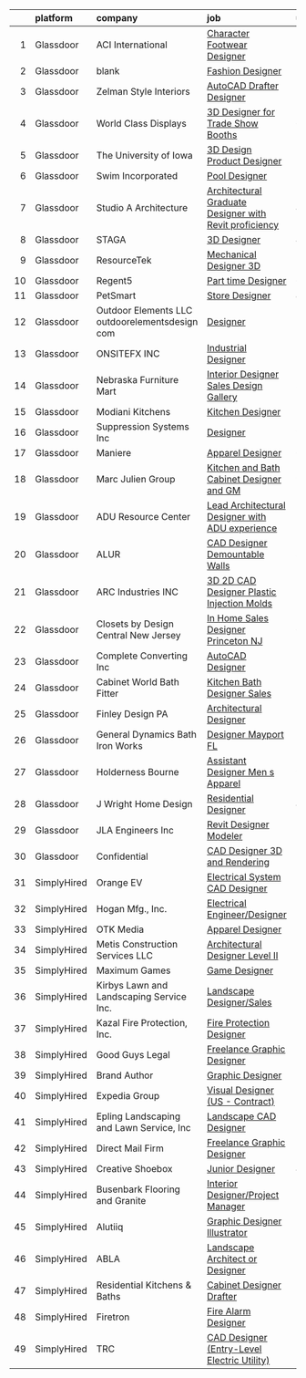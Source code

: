

|    | platform    | company                                         | job                                                                                                                                                                                                                                                                                                                                                                                                                                                                                                                                                                                                                                                                                                                                                                                                                                                                                                                                                                                                                                                                                                                                                                                                                                                                                                                                                                                                                           | update_time   | location            |
|---:|:------------|:------------------------------------------------|:------------------------------------------------------------------------------------------------------------------------------------------------------------------------------------------------------------------------------------------------------------------------------------------------------------------------------------------------------------------------------------------------------------------------------------------------------------------------------------------------------------------------------------------------------------------------------------------------------------------------------------------------------------------------------------------------------------------------------------------------------------------------------------------------------------------------------------------------------------------------------------------------------------------------------------------------------------------------------------------------------------------------------------------------------------------------------------------------------------------------------------------------------------------------------------------------------------------------------------------------------------------------------------------------------------------------------------------------------------------------------------------------------------------------------|:--------------|:--------------------|
|  1 | Glassdoor   | ACI International                               | [Character Footwear Designer](https://www.glassdoor.com/partner/jobListing.htm?pos=127&ao=1110586&s=58&guid=00000182583e4519bd220fcc28e08958&src=GD_JOB_AD&t=SR&vt=w&ea=1&cs=1_75c41ca6&cb=1659337852633&jobListingId=1008020711180&cpc=3AA3C13EDDBAE8D2&jrtk=3-0-1g9c3sh9ukf0o801-1g9c3shabjfmt800-9ca67d59a480c71f--6NYlbfkN0D4nuovUOU2dPryPr7-xanE7ZFWASvaSyNm3BqXIbrO0m-hQ1hxIqmwoTNy7yy4SWxu6W_6kZf1hNDaR8myyeIXGwmSWBpCfwslxT4v49ACyPr87cLkNCHoAm0rrrwHf8o7DUIv8jco1N6RWaXDA7aLEIw-B08LtYXrUmiiji4VzcjGaHQDVQUKKDjYzeCpF3vbkBWd4V-AZS8WEs4vEmPez1bianoXPyFZvR7sOVCCyATj-n6xOz9iReEAKQELq6Hv1jr2KwJ1wL-YmkTatRZ5eBuY22g--QEQj6dthKufJyUvIWE0Fr0-FYQdpuVGdP5RL7874wfbUzziNDMWbw2h4YK44YvmP5sXKQadL9Ne4obgcwPQAmdjRrb9PnNKfgjUhwbwmGq4fTMYUFb_dDxLr1iLTt5h4eC1HDUz6-f8QkAhBBhdaMGim5g4WAZNouXNrlyoBrYQHA7K5cWHt2LYuoeHCH59JSlA35d2_ECIHjN0CLsEUtccwPAlg0Ae-f8TyCEoyn9nGA%3D%3D)                                                                                                                                                                                                                                                                                                                                                                                                                                                                                                                                            | 10d           | Los Angeles, CA     |
|  2 | Glassdoor   | blank                                           | [Fashion Designer](https://www.glassdoor.com/partner/jobListing.htm?pos=118&ao=1110586&s=58&guid=00000182583e4519bd220fcc28e08958&src=GD_JOB_AD&t=SR&vt=w&ea=1&cs=1_9c982e5c&cb=1659337852631&jobListingId=1008018387510&cpc=23D1D7905F5E0EF7&jrtk=3-0-1g9c3sh9ukf0o801-1g9c3shabjfmt800-d6879bcd927e7aa4--6NYlbfkN0ATuzukLZvOA7Cxi5gGVTPK8s05ijijAIGQnHXs5Od0X0goQyMYXdNJlvIuy6UabkN2cXx-3_tFrGr7dmY-PGjychKBJ5jUGEOjvGHsyiU1EQJXFAR7fXmB9Wi9mFgZ1qOUrY7Xc0z_CARfflWpWnU0jJ9hIC0MmngLl5-Ufn5jOS9txK4sWsjIK9fYD92HuulsYuhMOR53m1bqoG5vatlx2b-lo6vi1zV-ttAdW259quQn-b4LSa25Ou8Ex94G-35uMTZXsAB_AgmM9jFyoSnjp5DyMg9mRnZRLxL1-A_yrd1B2MqkAL-klojUQ3sN10I1ZCYKtrAv6Iu-KRuIAXe7vGsxpVgm_CpZ8dCJ1TpQAZ8IKKNWvjdGo155ApS6uvdL_Hqd3WsHz313vumoUcgfxSYvcUxA11Z2FJm6kR6rgw__d-9L85dtXGE_ovGIjOmRQ-d4JhkzEembpeNSWnIpR9KPK11k4nwmfRrf-DhOcVarDeRe9Xz_9PFsh15bfKo%3D)                                                                                                                                                                                                                                                                                                                                                                                                                                                                                                                                                                     | 11d           | Freehold, NJ        |
|  3 | Glassdoor   | Zelman Style Interiors                          | [AutoCAD Drafter Designer](https://www.glassdoor.com/partner/jobListing.htm?pos=113&ao=1110586&s=58&guid=00000182583e4519bd220fcc28e08958&src=GD_JOB_AD&t=SR&vt=w&ea=1&cs=1_dcc6c72a&cb=1659337852629&jobListingId=1008014475307&cpc=9674D1345D6EFC01&jrtk=3-0-1g9c3sh9ukf0o801-1g9c3shabjfmt800-3fd5196e00651f6d--6NYlbfkN0CB1tmP7rfbaHtYFmPjg1Xv8BJr6DUbyz0HQmM4H563AlwRaaZ8jklwqnHGvrhiHN8wKb1anHQRmus-yG0nldGp5xBV1QuEg1tch_wvGGqXpM7o0blLuAhDHP7qCmEafrjWjpSB3C8cV9eydAYzFqDOpqvLUmXHJqtQre74ifzIzduPYtI-1poocVzlwZyhbSoglnIdL0O8p1j0856I-lv7Dc-ZHX7pG_pcxVkLh4XbjrLyX0NN-CfgK9KMurcFVyrxBJCRugKNCaLizpbTkbQCPrBifpeADAocW3NXkhd-eduzFxD2kR-S7id12p-VIdmQwfn40zo2zYAuS1Sc60hYOXH_OFuajYQe9MAEG0pXENZXr764PwWCG6RvZO3axIKeIiY9mPhT5ZT1IBAL6hdx0B-_4frzTOpqCrX06l3HPkcVuKhln_TYiBzsTMM6foOl66haw1JIv_dKBwGf01lWD1FCYzs6wAnd3H843oXUa_juA-eWep3im5s3epMBEkU%3D)                                                                                                                                                                                                                                                                                                                                                                                                                                                                                                                                                             | 12d           | Boca Raton, FL      |
|  4 | Glassdoor   | World Class Displays                            | [3D Designer for Trade Show Booths](https://www.glassdoor.com/partner/jobListing.htm?pos=101&ao=1110586&s=58&guid=00000182583e4519bd220fcc28e08958&src=GD_JOB_AD&t=SR&vt=w&ea=1&cs=1_b0205d00&cb=1659337852626&jobListingId=1008028210499&cpc=E17815FF84EEBC62&jrtk=3-0-1g9c3sh9ukf0o801-1g9c3shabjfmt800-fc882e9d2d9bccc1--6NYlbfkN0BdDHiSlq2TKVYTvK036ioTcRDjelCKzvFOpLFiF--0iUzYErW7nnYgLLesAV0uoEkeLSbNVQJCcfMFvfN2D6LWG2lm7i-w9sfq7kw8GdSsS620gT85Ilgabx_FftZejrOytSaa6ZiO_xjc2-kbReEo8zQE5CqO8Xp7vAoRT2NDEsapjK4t5q_HvxXDJsDPqma2dWzH7YITxTDX2nijfG8MPPVl_EBsOuRMHGZT2q8cMGw-w9K2nr4Fmtjdn-tLeHTWo0lUcLZCytvY4aiFDGiJ1evTeTLmFeZGDnuU9y3z3f8p-BcpSx0CC6FSEjJgFyA_0YvP_v0rCFAHgBNlxpV28fR0lW8wm7Qbf04ZLvL5HbLPOVhnx_Wq9wdGCxJpWl7oY9X1Rahepo6pZTzY1RFGYqcQho20kishCl0UxEKDGLrSRIPQkl98IHGzOrvvlwjKM3tbOFm_nmDgZdiouweub4ETEkmN9OxMQ4LSzHF6onRk56O9tNbgSTQIZwV7FUofXDXFA4QdrOFcQsaikQIg)                                                                                                                                                                                                                                                                                                                                                                                                                                                                                                                                  | 6d            | Cedar Rapids, IA    |
|  5 | Glassdoor   | The University of Iowa                          | [3D Design Product Designer](https://www.glassdoor.com/partner/jobListing.htm?pos=121&ao=1110586&s=58&guid=00000182583e4519bd220fcc28e08958&src=GD_JOB_AD&t=SR&vt=w&cs=1_d1413931&cb=1659337852631&jobListingId=1008030830308&cpc=0EE938385DA0F52C&jrtk=3-0-1g9c3sh9ukf0o801-1g9c3shabjfmt800-bcf2e04cada37ed7--6NYlbfkN0AU4L2t2n7L_apL9fjppjyfTl1g3nNPD1E5ejcGueAsy10SGvN9yME5PF02Tf-GM12PMLjoNi7hmaNSTp5_Fh5I8AeVJqJrBJmMbg8SZVJm2Liqk8ldwmo_58WfYEDWl4NpIfJ9suP1kvVPTVLCeL72uxInvbnmKuHk4-qoC9uYXl091InPB8Ypl51OJO3GWOzRG8wcDRWU_XaL6paykhlo9fa7vZhUzj8ub8KpPlxyd9_BCJASXPAiI2hqqYSI1y4kJyDhnbVODtHRNZikUzCioDQP667AjumUkq3d2ODXGyp_M-_udZH8aFz4_5niXDALrA23efzBm70cEba0HgvXzLkljg8EVC4_wl1Rda54RnZl5Wqd-1p8N1jLbWtQvRIbBMML0fP-ppGi5o0clPu_pnH2B99jeVAFPwmQEGgaJXMPSRlB4SgIAP7nwidsGxFrxFVX-En08aSrzURJjI47UNWZ9M6ZPS6DAB9azBOXbmKbLfYjn0Slstx43neX6GvHVWtHYcD3Bw%3D%3D)                                                                                                                                                                                                                                                                                                                                                                                                                                                                                                                                                  | 5d            | Iowa City, IA       |
|  6 | Glassdoor   | Swim Incorporated                               | [Pool Designer](https://www.glassdoor.com/partner/jobListing.htm?pos=111&ao=1110586&s=58&guid=00000182583e4519bd220fcc28e08958&src=GD_JOB_AD&t=SR&vt=w&ea=1&cs=1_3653ed3d&cb=1659337852628&jobListingId=1008025165241&cpc=060B1E1E70EA5E57&jrtk=3-0-1g9c3sh9ukf0o801-1g9c3shabjfmt800-f42ffe33b985c34e--6NYlbfkN0BdDHiSlq2TKVYTvK036ioTcRDjelCKzvFOpLFiF--0iUzYErW7nnYgTL1N8CTx76C2UIfENZyXWwde40Bkted1E-AbHX5yy9Tico9ZXK710CX9dmGiuU69ogXgqsnjQ04Dtm8g6mK7kV0OJw8e5cqHyCcIdcCtJ3IjLTqb-5coimUyhQf99-3TA9EpS3UbkP2M3947w_CkfHsTSFYM0wbclTJXCvCEM3sMVIefyXOPJilza0aY6h4Vx1dbfAcnQHglSxxJtGWrTmObZTuYXdDx3id-GcrDn_Ll7AC-wAk5DkdOy8g5m8QHYibGNd2IlLbXXFxZOLRRdaGXXoX5ZCleB49W_P0yTXBLLqNvVt-8CxCksoVIcRSpt05JBXvR0MZo16mq73rbqdUvHdR_N67VMG6-fTyvL1J9SB-6Ws3n2QFUg5yBXVy8Q41QOsz3E6ur7Gaz-G71L4yPImR2bJ4S7-wMvhCsDep-lrYx3z-PfbI-n--jADDH2ZlpZdhP7CM%3D)                                                                                                                                                                                                                                                                                                                                                                                                                                                                                                                                                                        | 7d            | Raleigh, NC         |
|  7 | Glassdoor   | Studio A Architecture                           | [Architectural Graduate  Designer with Revit proficiency](https://www.glassdoor.com/partner/jobListing.htm?pos=107&ao=1110586&s=58&guid=00000182583e4519bd220fcc28e08958&src=GD_JOB_AD&t=SR&vt=w&ea=1&cs=1_19cc7cd5&cb=1659337852627&jobListingId=1008033362794&cpc=09378D6C9F3FC603&jrtk=3-0-1g9c3sh9ukf0o801-1g9c3shabjfmt800-22eb6a775ca86a43--6NYlbfkN0CzcDFs8cjNZITHzPaspPYUdxCTppyanGLeq-qEeiOFHyq_4nHmCFgt9PpvEfn1WMnSiyhiByBkFGPDQNgoZdxoiv7PlDd8bWHa7-8_twJJlYSWzYEaYAIJwIP8erDiIfmquW_i_GWpB934z-EBjHg9sogr90PgYhUzR0aCPJLDBYMCCu-SzjrKpXxx1Ofa2Al83H6BGpPoyZUzKuATeWwKu1urJSsZt_kKA6_ACxr23pqggw2QfKLIq27PlQTPac0vLuImpTGTt3-eZhExpqdOulYZeS_rRAHf8I1_eNR7-MsNp79HkZ30-EoSiag3swfT9pnSDB94TesO6d4iL31VhpG1VUSObUIDyoChNRQKKi69MEkinsDbDAwF1kWtcKiMjh6PMTWld4nJNNrE_VVDBDRa4iF5yd-gm8Tp5b3Y4yHzAiY-gPqjY746cZ_1jJy8MgrPTR9bxWhxSaYAYX0aTwNapkxEQ1Hu7TThnOy1OzsbikIRTBfZUsyok71EKcSSnYCsApK3rw%3D%3D)                                                                                                                                                                                                                                                                                                                                                                                                                                                                                                                | 4d            | Louisville, KY      |
|  8 | Glassdoor   | STAGA                                           | [3D Designer](https://www.glassdoor.com/partner/jobListing.htm?pos=128&ao=1110586&s=58&guid=00000182583e4519bd220fcc28e08958&src=GD_JOB_AD&t=SR&vt=w&ea=1&cs=1_b73e2d82&cb=1659337852633&jobListingId=1008033591508&cpc=67D5E609A3B8C355&jrtk=3-0-1g9c3sh9ukf0o801-1g9c3shabjfmt800-1b634bbe93ab402f--6NYlbfkN0CnvnrZV6i1JGX1yqycrBVKxG_QbmFGo1hJvaAPDrdCVUf_MFWax3wvvMUHmBsWqhs0D9hDbRplnZRAUxTOmNybI-3VVcwxsV6u_7dYp4IDQmC55h1ZABT4q0x8EA7aHDqPQwXeko3zQCvYkQjEoGhBWOJb2VkjDFDYdOft0FaY_kQCskUHzZoCfZglnt_Lmf6iZ-cn05yG4oTQVBoNI5eSn7bYBA01sv_PbMHmKCe8bVEq6npmz4xB07XlcouLbILb7-6YDogmHz6tE2qzvIzrlorhUMBaVAeRa6T4PZVrg2DRDDfU_5ZMzlUisoCwxtrwifzkIcxPDn_eoVQ7BoX6uySsaQCpppWcWysjoPE3H3qgXSCoD2yf0bXbryVlcOkFUh1sKzseJw2bO3_JmLOJU9HSmmPvIX9L30UK2jn0fpWjbcqM_S4I6VkU_msCa4i3cZQm_uxg8pV9upJiFiuOq6_FP3UIXOJ2wMKGurJjuZ10Fu-na49igOy6WFg78KbshxBGwRcBVw%3D%3D)                                                                                                                                                                                                                                                                                                                                                                                                                                                                                                                                                            | 4d            | Chino, CA           |
|  9 | Glassdoor   | ResourceTek                                     | [Mechanical Designer   3D](https://www.glassdoor.com/partner/jobListing.htm?pos=123&ao=1110586&s=58&guid=00000182583e4519bd220fcc28e08958&src=GD_JOB_AD&t=SR&vt=w&ea=1&cs=1_bc3e151b&cb=1659337852632&jobListingId=1008011933106&cpc=E9BC9687A0F03B80&jrtk=3-0-1g9c3sh9ukf0o801-1g9c3shabjfmt800-dee37bfadc029cd7--6NYlbfkN0DAUWiHVvTL3qSwCPlAGxP_Kyyv6-P4DkM9fZj4wgGgrfYHW_oRckNsoyvUy_uCFBTLFkVGX8LEHoZ7dMaauO16Y_mEOjDbUFE3K7hIYEN4-XfmfKlfHIyTc4ukjh7yfcZpD0KodU_e5F6GOJwyWDjAfSDvATgYe685jzicvEsMda5-zMzBxCIjx4nryu1jzZyXoJpgRmjsy1ogWkpWeM69QUNuucUOJdZ-P3_XrKki4Vr_uMiqBkAJzZBc89SHwNxZEyCW-sK8ZnNR_Y3jaeF6_WPra8PuKy0sUwdD2RIXQC57J6q7NQWYEjzrgHza5vFwseoS0JKOKuZWSnZm4rZi2cjISEMJSy6ncGk1nuVOzgS1BoODmMV3u8FLdhRUicvqYXsg2vTY8I0Awt7z55dTXI6d9FiyZtxyMfo898Ct0lTSMOQiEAWqPFKp7UsYw6p48dPhrd64D_sJxWLXszyYdG6x6aeTurX7pbdHomUtcrBskJMvkBIfHUPFXsA8GQ3-0lNUKMyLyg%3D%3D)                                                                                                                                                                                                                                                                                                                                                                                                                                                                                                                                               | 13d           | La Vergne, TN       |
| 10 | Glassdoor   | Regent5                                         | [Part time Designer](https://www.glassdoor.com/partner/jobListing.htm?pos=120&ao=1110586&s=58&guid=00000182583e4519bd220fcc28e08958&src=GD_JOB_AD&t=SR&vt=w&ea=1&cs=1_39df622e&cb=1659337852632&jobListingId=1008029450641&cpc=52E15D22C6AFD845&jrtk=3-0-1g9c3sh9ukf0o801-1g9c3shabjfmt800-d891b5a4a74a6fd3--6NYlbfkN0DeXU0vMxLyKhfauY-dgUBa_3v1DHLtGGo4EP_Dl8CiY3vcLdlFpMXdar8jevRY5yNX9fyQoyN1yuvV-QpYkQlldhrSXdTCTyEGJPSfX_w41Jj8mWNXR7NQkfvu-P304pqCEYx24J7Ykp5GTlXfoRH7k0PvznPTf7dofdzBTJ4yvPxYXeTDtrN_cUI-kEEiXeQIHMzK73gpqYc5c0rpP-9GntwMT5qiZ5IwIbbkPPyfULgflS9RFI6-K94swam29DJ86Hx4H9TPy25cZbDSJ1G8JSq2Z908gJX-C6J1IhDK01HtSejq-nCsVh529QODZqihlJFCAqVX9OYG8RddQQ7vfERXwCMzRaYLttzYpEsBfZ2G4YvAbv8QvKMXBglF6d6Vg_6HixhGl84UnytFCwXWZ5QHw7SjTDTWv3aBV6C_2CJ6J2HU5j54Skew7nr8pjfAwSVr5ZhJ61vtFUW1v5FPYIVAc9axVlAP47I91NkMRLQVaeuGCJckGfGOjyaI5sQ%3D)                                                                                                                                                                                                                                                                                                                                                                                                                                                                                                                                                                   | 6d            | San Mateo, CA       |
| 11 | Glassdoor   | PetSmart                                        | [Store Designer](https://www.glassdoor.com/partner/jobListing.htm?pos=115&ao=1110586&s=58&guid=00000182583e4519bd220fcc28e08958&src=GD_JOB_AD&t=SR&vt=w&ea=1&cs=1_b2979a37&cb=1659337852630&jobListingId=1008033370254&cpc=087FCE1F8A501AB7&jrtk=3-0-1g9c3sh9ukf0o801-1g9c3shabjfmt800-4867f446a5f73577--6NYlbfkN0Aer79r-Ek1f2zFMe-TCt_AgfDGiNspZCebQwNT11SO3d6yOIEbemorUWEa-FQjNaH_AIWU8bCS2YD1QJ6jz3lXrM0SQVX_ilwgqwzV55mdSeJ_cmlh8Awp5kalB1ytbtp5nDjDzZu03kHvgItughzD4Z04INkBj3ymbX8u-KZx60ctLA0tlGtehSG9xEFQ3-BsePhqQfB5BbGNTDOHbJmb2Ig73mlW6j-iUDL2awwzT2usz5bGKQQyTzTDVXYR2L4w8OvFb_AIzpHI_yaAsSsZ8N_U9UUKnDubZSxmK-NggObslUY5KOQ8pzJH0jWu2xz3SG24DE6zPIQMn90z0LJbln9-O1cQjs5RLXowat8auBby5KJZ2sibiVYB_WVdfTTc20VuvWZ0QkjwW5bQk1zFrrCkteqpCdQ411tlJG0DJXRHFwvh0R_No5q2qCKAVesPAmoSn5QFuK0TG_QopR7nf4RFqBYBO7LpqkPFWbTIvVbCJPFFGcvj_67vrVUASrWdigBNmmFnzg%3D%3D)                                                                                                                                                                                                                                                                                                                                                                                                                                                                                                                                                         | 4d            | Phoenix, AZ         |
| 12 | Glassdoor   | Outdoor Elements LLC  outdoorelementsdesign com | [Designer](https://www.glassdoor.com/partner/jobListing.htm?pos=116&ao=1110586&s=58&guid=00000182583e4519bd220fcc28e08958&src=GD_JOB_AD&t=SR&vt=w&ea=1&cs=1_b2d5ab1f&cb=1659337852630&jobListingId=1008030671679&cpc=CE657CCF62A0031E&jrtk=3-0-1g9c3sh9ukf0o801-1g9c3shabjfmt800-eeeffc5a69c7897b--6NYlbfkN0CdcVd3SDA1nO7RkKTAACmPV4xEt72Vls8LI2dqcgyOeDFpnoJxHer950xhUZjFNowdFy8uO-rNn-QawbQYs555vLezyqYysb6ile3zWamQAcvaY66oZKzg71UVyMrZsOlaF7ts3sYC7y3Q1Qu_A41z23_YjljU7tRsuvbKzaemwI6xk7fUOQD4fMEUpjxR7jDCM3OOky4S1fhXRgXPwWvZj09IID1kHA9wLXYDrG9azn7v7b2ifynasOD3Dir4PwpuXtJ5aKkn8LcNvpEljSNPIvlxg1VpQOr1jn_Kt4RRvaWYvc8ODHg4zOVXwX13QXQ9wB9EkFB8FesOHD0nM-Y4MWVviMc-yWfZEghwJoaG5wmu58uegFVxWlLRXUyPmZtkq-cEtE2GA42-97eQVNCLewEhQ55-ZF3de8vYibMcHswUzgWsnINj6QskaCxhweN0tlxZWFxcWR4LS2C09F4UAdi7ltk9vnBONxZelRUuoQMIFADnEosnJesdcOya--aN84bKL5aM7w%3D%3D)                                                                                                                                                                                                                                                                                                                                                                                                                                                                                                                                                               | 5d            | Taylorsville, UT    |
| 13 | Glassdoor   | ONSITEFX INC                                    | [Industrial Designer](https://www.glassdoor.com/partner/jobListing.htm?pos=124&ao=1110586&s=58&guid=00000182583e4519bd220fcc28e08958&src=GD_JOB_AD&t=SR&vt=w&ea=1&cs=1_6188fb60&cb=1659337852632&jobListingId=1008020717435&cpc=33558FB01ACAFAE2&jrtk=3-0-1g9c3sh9ukf0o801-1g9c3shabjfmt800-ee102f79d5539148--6NYlbfkN0D788tVLZnHYB2JKTLmCXo4PydfvtZKcdbYx6lxKaz3Imdx95jlIVm0_Z9TSkGluLxKVFXhmpxBZz1EMXsA6PCVIZfCQZI_1ynw2rAehrQHIp-_Tgg03C8zcn_4Lr3yuXgLRPvOIkyIN66r_F0nrX8YtEfp5vqam_YHqZ0rtx27bkhCngVyEWDq5MSSKA_SpOHOi5msyA4at7WGuyoBprGkv3YgJYe5NYw4grnbHCGWB0wA9Vjtu6254srEUYqH36fShz763kwe6mfB4Qus2k_zmonnTgjCwgt6B4n_DmEsFUK_-qSzzSXtJXqMoqBxazO5b19S_rsTotXbiWUNZQ2sQLn1NCrBTT-HB13iobBQv8DiWdGh1tO9RRHzVcncjNjcaZLXw5uK0bA3d81Gxzok_joPeyQGMKMQXTASppvasU9mfuZ6XeRX259uEMpbv35bu8U444eQebgK-jr6AZLvx5g5TFejzaIjCvPprhNeBp-9Vz1i5WtNB_umHWC6SGY%3D)                                                                                                                                                                                                                                                                                                                                                                                                                                                                                                                                                                  | 10d           | Deer Park, NY       |
| 14 | Glassdoor   | Nebraska Furniture Mart                         | [Interior Designer Sales   Design Gallery](https://www.glassdoor.com/partner/jobListing.htm?pos=129&ao=1110586&s=58&guid=00000182583e4519bd220fcc28e08958&src=GD_JOB_AD&t=SR&vt=w&cs=1_f1478c3b&cb=1659337852633&jobListingId=1008035862308&cpc=FAD720BB8CCCB15B&jrtk=3-0-1g9c3sh9ukf0o801-1g9c3shabjfmt800-97ff61a4c6af7c16--6NYlbfkN0Bx2LbAMGaa1rfOK_nDgFH7iPSITMHVlgswTeCEeQLKjH2QUiIudV5QAl2ZnWRKwgHIRfR-d7V-uRNcan6YTG66LqyYEwT9KFpnuLSt4GKIgbr3nvndShKWEicr8zcWvmx1m2ZgbUKaVbJ1IfFmKNUIwoW3JRO2SlYAUBo8EypYT7jr8mxsxYB8-_9qKZRPEi1QO2h0MtHOiQ6yteDa7Z04uwPWkQZeUC9cFMp0e9UtQqNLfz60bJPjNgtDXOLW5GYCZt5uRGpnqjV2ne6VDsGpM6po03GwXSQdVjTE-d1XmB6x_lb6DmqDev6DrbANJK-NZ--oN8AMg7afMxoNIr_08jcFE-X7BQOqandftz0vlbUZBbPgyULrv7UWrcTywruQ7FMV9Qp1BNgpiH8d_8Av_pTH_OlQODcO9448UE8fnEbFZeiN3dixNv6EnEpQay-HvYlhBueF2UuobjHb0SRHWSCl0BKpXCXok_d951aJepGwrAkiN6Ka25lM97qTsMevrViDvwBxneZNTfNDSb8nm4_kw83a--WrbZ2b-Wl45OoipSvBhU9BaaWL7YidbfX92s9aqjLvdczRa1lbMXVUXi-R1arkYOd5pkNPJPSlvvkrMlX_1PtsVFtcP2jQwOidChdPapuL5VdkD1fLaD8_5uDaU8mvUpA%3D)                                                                                                                                                                                                                                                                                                                                                                                  | 3d            | The Colony, TX      |
| 15 | Glassdoor   | Modiani Kitchens                                | [Kitchen Designer](https://www.glassdoor.com/partner/jobListing.htm?pos=122&ao=1110586&s=58&guid=00000182583e4519bd220fcc28e08958&src=GD_JOB_AD&t=SR&vt=w&ea=1&cs=1_d5bc7afb&cb=1659337852632&jobListingId=1008014908521&cpc=F0D43F17ED76B3A9&jrtk=3-0-1g9c3sh9ukf0o801-1g9c3shabjfmt800-5af2fbb586c9c618--6NYlbfkN0A0jK6_b1ZQGaaYFytyHnxZ18D3zrhrxrvRXpp7Yqkbyww7z6vJpQeb6RUQpEa_iad94rgPogLK_RnvJ41uwvucfAgNcP_h8dBrJ9e0nRmfkC5htQI6mHKINW4ZBCZ3PQwbBW81FBkVpDQ0GUGlLHxJYSKge8uW15j7xvnDpHu7Tf-fWhEkvqF4ugf2GMFQs52XU3kj_NW30301Wcp2Gr9TKKa_0kv3QNYWwKIumcVZPc1iEN2N_o_iv2_BSWn4ymG71h730DBwuGz5SCt94oRBpOnsY1I0QmtaIphHHdabGTi368CbCu-sB7SWoHc2Jv6jhXlCb-kdOIVlOH9LqHmMgnfqKiWyzHmyPyydk6DSDM3o5xlrSGBJtSfbk0mTdLR-vBLJEfdNJOPBDXkwgBlrHvXElwtc-pDO6rR3XlWxwXKEN1cSChJuLT0XtNMZ3IMrraH9LXasskAS_iuKqBMxg4eCs0m8SkqxpLN6HhaRTp3cYeSRIejTb1OePRJbRYE%3D)                                                                                                                                                                                                                                                                                                                                                                                                                                                                                                                                                                     | 12d           | Englewood, NJ       |
| 16 | Glassdoor   | Suppression Systems  Inc                        | [Designer](https://www.glassdoor.com/partner/jobListing.htm?pos=119&ao=1110586&s=58&guid=00000182583e4519bd220fcc28e08958&src=GD_JOB_AD&t=SR&vt=w&ea=1&cs=1_d7c65ec1&cb=1659337852632&jobListingId=1008023251214&cpc=DB3A3A67F9161FF1&jrtk=3-0-1g9c3sh9ukf0o801-1g9c3shabjfmt800-d0ad6ba0cc52197e--6NYlbfkN0BqMcTGxSmy2DCibIornqcAeUmmnE1iO6zpiC814saN_3-EpAJwwzKbXxZjEuoX6K2IGSu5WPT7i1D_dOnpKIKDRTJwsnUmM6aCgqrpL_0pVe61N3yQHZF9jAyg0TRIa73-3JjoqQIckOVj4qGhD1neHsaPZ9O9uJbFtlDIyKNTnxrz6h6UtnFT5Fkhvm2z4YtiLLormWj8bBhMpv5ypACVozWdYbqSZ8k5C_zfa-1YjexcqYyVt6IkVStKI3Bp1mD7z4ZOFtRHM6S0mw1Yp4pJt4fCRyAZxr0-6RXpl7cgn1ZUpWTpU2B52IC2CoLiksJ4RNzStIOtcqom-nANS1SDQnrxgOW9PIj0_4sXDUj_sVYzugn9OitbsIS9pJ4cnn2_9t3fa3qRx1_EQN5jiOZf1Fw1DdtfITTRFrQXD9myMKz2FZrjCW7JqZspdEQU7fuShqJn8w0pEqyxxWW_tR2Ch4O3elKQqVO1dx0rlergAbQxHRKzEvZ4)                                                                                                                                                                                                                                                                                                                                                                                                                                                                                                                                                                                           | 9d            | Breinigsville, PA   |
| 17 | Glassdoor   | Maniere                                         | [Apparel Designer](https://www.glassdoor.com/partner/jobListing.htm?pos=102&ao=1110586&s=58&guid=00000182583e4519bd220fcc28e08958&src=GD_JOB_AD&t=SR&vt=w&ea=1&cs=1_ad6c49b6&cb=1659337852627&jobListingId=1008027841295&cpc=119E7061B42D7F71&jrtk=3-0-1g9c3sh9ukf0o801-1g9c3shabjfmt800-470f955c033d40b4--6NYlbfkN0CHpSnjIPxMtekS58WZl5Olhjo2iWL5RjE_Boe0ccr3FtqYNz4yhG-OypwfJuBCLebv9fUmpZyDSQKAMN5_3GA1dLeoCT-mX2JVi_vrqIjqGQizrDdN8eUIJFj3EsbaYL3GJDjp64nxsEfypkFZcEIIu4VQaGtnz7PmQgGN0TTIdkTwxEO0Xt0snKgTnV2_W7b-ItCFbsKlDjhK31teLoipyvDd7TOrnfuVlxwS27jQbCXKcmTwnof2b75ktPkpwBqn-ZFvXsQEv6mZNC2oCFdn_SYlLSc9N7ItIKNfT5IIVSexlXpLb81KK3JOyS58Fc6UypXC63JMDfPm-yAX--KCHkfQfjVcKZ3QYYDbl6_JccjGs9-NP4zinvLBtsEp2FUSgSfsKQuILsh_BAmwZVO5XSx_Ls2CKpSJKq9KiKvUpAWAE6DVbZZiVfifYgxPTbBJV58JJjhBh1CSSFaEmAYJ1UktDg7L3XYCCaBHQDsUJiKjkfcryBh8qSQRvliWX0knoIQaO4DvZQ%3D%3D)                                                                                                                                                                                                                                                                                                                                                                                                                                                                                                                                                       | 6d            | Freehold, NJ        |
| 18 | Glassdoor   | Marc Julien Group                               | [Kitchen and Bath Cabinet Designer and GM](https://www.glassdoor.com/partner/jobListing.htm?pos=109&ao=1110586&s=58&guid=00000182583e4519bd220fcc28e08958&src=GD_JOB_AD&t=SR&vt=w&ea=1&cs=1_35fa16ea&cb=1659337852628&jobListingId=1008023247826&cpc=9E07EA4F56BF0F3C&jrtk=3-0-1g9c3sh9ukf0o801-1g9c3shabjfmt800-593b224fb7049308--6NYlbfkN0BKgzQyzTF1Q9mOsR1amaS-juVGLjHt5Cdom-gEF9y-xY-tlIpRXCPWgETW5T3-dCgVm8dC2ZeiC98EVQCZBEutqcvxWIHC9EfnL4IO2Va0HxmcMegZIUVasg9R8SAzg6BJ9Z-jROZwCE67ALaTN5-0OBNdIG0d8NATv78PleEYILWSUu-ZL7EmvQwL79xKvK51Xed9lFpe8eEyz_t7ok4nNR22XRG_OOtuMcLCDZcHsvCTOnkcP22lBuvgz2hhkyRIF4yZHrVw-lmeTW1yBuEXXJ5HR6bYMZUNSE_eSIAsMM1WXx90_nfkMGg-JwYOeIC57rsi5ItBU6g_JCbrpu-K1P4W6soJQ7XeRKT0cgZZbA1xl0qV-1L43_p3Pu8EAktyDl6tF1M4gkif0LKRJNDybwUFLmMSqTU_YQ_-GbOu2bcY0rLgcsgNU4oG6sbYxaj6AXccn6BSChdAjLzdlm75bdOCB1Hbcl1CVpTLZJwZph4Az_86RIuVS8a0nTaY8V7XYbZ9yCTBJGf8WmtBMV6FIwXA-2wwa_A%3D)                                                                                                                                                                                                                                                                                                                                                                                                                                                                                                             | 9d            | Delray Beach, FL    |
| 19 | Glassdoor   | ADU Resource Center                             | [Lead Architectural Designer with ADU experience](https://www.glassdoor.com/partner/jobListing.htm?pos=108&ao=1110586&s=58&guid=00000182583e4519bd220fcc28e08958&src=GD_JOB_AD&t=SR&vt=w&ea=1&cs=1_f3113b8c&cb=1659337852628&jobListingId=1008017536794&cpc=A7627C98C158A02F&jrtk=3-0-1g9c3sh9ukf0o801-1g9c3shabjfmt800-749cd834698855c4--6NYlbfkN0Dx3r3E47sSe5bB3PIy1uzBZvlB7xy2NhfhZMlxQTsxrEt812ZvUaCF0Cp8hJMxbHlp0x8yK0FfCaYnTgyiTmYpmn2aHV2R7ixnrzaLbIHdrjp4BIRBWt9hGrrLJLmh-aByRckGUdlG3uEY6npyZC-9KcOyGPkWCEbW3SPGs-RdOVxMNej0j2rcbcurTOzdE5-b1TEVluZTALd8UkQ1T7rVRImQmgPVxHEFfCm0kEAnjdLS9e25YXuPOAoSnZBGkRouUIjPXLS_C3KdVOT-CnWgiWR3utlQRH8ZXGpim1RIFru35dEvFFXtrH15uEu5LFgZGdcO7MtdEMWKiTPAJ1ys1loRUkErLlQcBS8a8CSA8I3YaYtXDR7uZYqtCHDlcEf5pFt0UlYmHW8wn1De1jRPdYlwURe5sRz3QmdDvezZOknmOpxynHmY4Dh1tLcUXR2UN606RuNtFcmmY9oUFBchNKn1dTJcXzaxIqZ6g_yW9pjY7MDFZXGiUvAcLBGSlZAe777Il7dH1NaR7xb1kiIW4Xeds8nENmIJPy3pALdxVA%3D%3D)                                                                                                                                                                                                                                                                                                                                                                                                                                                                                        | 11d           | Glendale, CA        |
| 20 | Glassdoor   | ALUR                                            | [CAD Designer   Demountable Walls](https://www.glassdoor.com/partner/jobListing.htm?pos=130&ao=1110586&s=58&guid=00000182583e4519bd220fcc28e08958&src=GD_JOB_AD&t=SR&vt=w&ea=1&cs=1_1b293f10&cb=1659337852633&jobListingId=1008024302209&cpc=009A9C8147DF705D&jrtk=3-0-1g9c3sh9ukf0o801-1g9c3shabjfmt800-15c1c0815a376664--6NYlbfkN0B7dZbXwQuQ_0VoSX133D8utVsJ6lZ9Y5LhxM2gdhkz8h1zAV74SLdbLKZRjro0pwHrHBpSvT8_c4-gZRAA3Ta6pf4ZnINXBVb73Gkl2EsCyKrP2u0ZBhyOkM_wsMfM0_OZHekW-Ljjvck_NYJO96ntcZ3Fs2lXdCR6m8v2-vvwKyMIzOB5iit_TlElG2EypmOyHNzlMxXrP2qioZ_qSX8R1ouMzcnINX3lsoKmwVEOHO6O8A2JrnzcXMe4sEVivLCfsOY48eBuA3W9xXrM7Q56VpQMLMCw7YChUs2t0lnTZBng6hIHeKqE0F5GnaUrD1gSc_amahTWVwd3mHda_Mp416MbfM3G7YKlA5H_TOHVNvkWv68P5Zp5Ugce_fuLeVDv2BuhstXKWe1RjuaMEUfQQkajVsR_htq-4vRUSOcxBm5smId3Q6KaRtNrXUYFiuj-lqQpi1XcIhXDMXJcF4w_8ARW2oCNobaC3-8rA4Al7kXFBJJlX62YD2rz5ZC1kybLlz9a0iC4FR-8ZR4DlYnE)                                                                                                                                                                                                                                                                                                                                                                                                                                                                                                                                   | 8d            | Remote              |
| 21 | Glassdoor   | ARC Industries  INC                             | [3D 2D CAD Designer Plastic Injection Molds](https://www.glassdoor.com/partner/jobListing.htm?pos=126&ao=1110586&s=58&guid=00000182583e4519bd220fcc28e08958&src=GD_JOB_AD&t=SR&vt=w&ea=1&cs=1_6217142e&cb=1659337852633&jobListingId=1008038530625&cpc=43E37B7B5399EAEF&jrtk=3-0-1g9c3sh9ukf0o801-1g9c3shabjfmt800-8e8b0802afa9c23e--6NYlbfkN0Dk9df6onxI7C_JdhOYi3owVcQAfuaWmTGBUUlq5IAljhNrtsB2xYnzQnyFP58M93X1sro1SCNsaGo98-1qGz7YVa7Ez2SXiXRPj9MU6BObC9RZd3-zGpRKSU-Fb5gqd9Ld-txAF8M-fv36EU4UMD4z1tucC6FafR8QuZ0HePNSs3fJnnQ30SfyyHxDXD6V4GjLAn9niV_9waKA8FU5GiP6lK52p_7-IDoRMiZCZjoVJieZFOAyqmKdpoMto0Qpi1GOwZYtEd0Uh8Gym3ZkzI-2uOtsGZg1Uw8hBg8RqbJ6qSmli5E9xfWh-x-yX4OKBrvvBFjLwetR9f7iyQf6wTAtaT6eAw4kKhzI8O9ss4Ev96kZmySxdpPB9MniM6ojVCIfZB2eGUlfvaafcR6ZlilkvIAGWA-sWrY7YlwWhuPZvZobVNrOT7UbU-_9ToaQv7PRO0weGmnnImfvBduGSdwkfMmazuDAfydd_-ghJ4PxdaEwsSA44msYctkj1QlKbCLC8uTaNlKEcw%3D%3D)                                                                                                                                                                                                                                                                                                                                                                                                                                                                                                                             | 2d            | Schaumburg, IL      |
| 22 | Glassdoor   | Closets by Design Central New Jersey            | [In Home Sales   Designer   Princeton NJ](https://www.glassdoor.com/partner/jobListing.htm?pos=112&ao=1110586&s=58&guid=00000182583e4519bd220fcc28e08958&src=GD_JOB_AD&t=SR&vt=w&cs=1_0164a64f&cb=1659337852628&jobListingId=1008029130671&cpc=B678326656D05A7B&jrtk=3-0-1g9c3sh9ukf0o801-1g9c3shabjfmt800-8529c83f8b87c2ab--6NYlbfkN0A8ZMKG7zTudAAPfQw79Y0U7EdReUZql8HHyjY-vKvFpECIPNpfss2DBlagOs4YAKDJUEg6utgrFe19KWlG0Z8JWZaYfhj8JWnmE2ta2W_hj6RcfdJTe7YVuVW6klknTcUgl3_imPO2m3f4AjXc45_BYL5Ax1EWf1GtSWXFKo9_LoFqfWHtJ6uDD88B5mQmssGmW_M2rbz3Bm4higFhdzLMh-cD-68kSgvxXfkkYmu1gD_Jrf72C_YZLLGfgUU2nnd_GzxRAdUiw8gj2kQIz-UigfgTQ9p1DvK7Vpu09FRN1_rVJ8LpQoHWIcixW85qAvjVWoC4tEic4krEAzt2qwiYshnvKnMAGkX6_RD-8KEWO0n2-lmpXBuv_Qr2b85C24FeoNVtP0FOH62WyecbGnPLrdujcXK9acZwPN2RAyjw5LOlQngXtIE_VPnm1hTneHcT-WCYbZpPDwJuGWaPqnyAaLXNrYWxet1tR4Qk1D9HhA70D8ve6Wboq-KAr1wYoYkqGO_MTcSnUxYGftP3u1_JhAwMGAuU-SIZ02ktBUE0j3b4t6jPdDRWQLf5g9px1xMM6UVBuIHaQ3Xl8BEJoZ5sKihR8zslGagsbT25dAaS5rPpWeCamkP7P4bhNAbTL8wE3UQYcDPkGZxmXmB_fElWAu--cksCXxxDZF-A5yks8Myf-d7h2gd4aGW5C0r7mkF-NkYxL2yITYlgIAuheJzoqsuUxeDnVLcO2IT-AQvywQtvSIGuMTSIKgn1U0nkY7clgoSpmZEDsT7whg54sNROojRvtAhgXqUQWROaTOAv0E84eNTRmCoJeBUcbzoyF1IEGVBYKrrCfz9ecc93DN7FsYkbl4wR-1VYYxXo_H2g-S1IpT6v2MUz4E2rSCL5WB-mV9ud-E306Qw2NsE3KH331lmAO6r4iygUgsO5EIyYnNe7AZCtxt11Z8wS3mutPBkGI9s78Kv18Gq33-sDocZ51X1fL32iVsqzDTy_awispNrDzI6V_GJcgCWSGK_8FZI1XcFToRS2k2XmtFChQF58) | 6d            | Princeton, NJ       |
| 23 | Glassdoor   | Complete Converting Inc                         | [AutoCAD Designer](https://www.glassdoor.com/partner/jobListing.htm?pos=117&ao=1110586&s=58&guid=00000182583e4519bd220fcc28e08958&src=GD_JOB_AD&t=SR&vt=w&ea=1&cs=1_92898d50&cb=1659337852630&jobListingId=1008012279848&cpc=F2A42FD35B423724&jrtk=3-0-1g9c3sh9ukf0o801-1g9c3shabjfmt800-072ae327b159d01a--6NYlbfkN0DLxniXb9xd09bch3T7EymxCrgj1jiT2kSu__xrmi42oCz9LhPSIgqDJ6sGL-UeT3goIOvxzJ-wjjQ-YnmgeEW2txZSELr4md9khjf-cjBjixGnQtsV8Yu9Wb1Ho_z2iOq1FmWs9si_lsuUPhTt9CUIgkB75IQTtPhAvVyZV986DG4voNPSBHSAJ6TZ7DBrEX6s58yk9x1g5Ax3ZO_MfQnDTde43xzJVuu8gamIs50oFxGIQ3Npc8drXkJLZCGnyfCPaAilU2Tl3QfGMedTeMdBB_yqxZu7_6mJ6AbmwrXtO5JT6SQsXppZF8gLVeSJgrTITxqtvvNncusLJUeyJBG0GOwPZTktlmFoaVuy3tayC9LKrCx0f1Qs6P6HQ0LlQHqRx_ZsT9mgmyF-8sGws5eAdlesUhEu1oLssJ8S4EnNi8Axv40T1KwllHtzuq6q4Dx1bBYWRAuvOpWEDn8UMmmSQt5V8LLvoJof_tUY2oPCmilFc2pV1Mlq7PIt27xfisM%3D)                                                                                                                                                                                                                                                                                                                                                                                                                                                                                                                                                                     | 13d           | Toledo, OH          |
| 24 | Glassdoor   | Cabinet World   Bath Fitter                     | [Kitchen   Bath Designer   Sales](https://www.glassdoor.com/partner/jobListing.htm?pos=110&ao=1110586&s=58&guid=00000182583e4519bd220fcc28e08958&src=GD_JOB_AD&t=SR&vt=w&ea=1&cs=1_9060d220&cb=1659337852628&jobListingId=1008035493077&cpc=B6D8DDF49E584DE3&jrtk=3-0-1g9c3sh9ukf0o801-1g9c3shabjfmt800-0cbfbb139477b8cb--6NYlbfkN0DSPp3a4-ct6S2M4JM9dvFFSb5ZRAvF35atAt9_ZLo6JN--5oTaeT34i8QWrf69BRTgNgR8PIfrcFTdXdRw6GUC9he7XZhzpJcv31Kg_kVLyAUXaTXJXMswJFh5M0UAnldWW2ZoevKP98JHFG_hLVwjueykSBuEUS0kpXDycRwKTXVwim_S4hfPxaAuAjd7rWPrUOSfFLcCsCyNpH1ytKylJiRJ0eVM1CnmddoLGUkJtqJVOrW89mAd16Awy4dDmaFuxN3yt9jnDxmS20-IG8aFNCKBBDj1tqJj-uXAdJpS2Xruf5vFydAiqd0l5DbhJ4coOXKVv-h8UQdUnRDpqOnff8OSgTITdP6QpiJFGJyd_VxMlOnfMuGfqre1deG0vMpdmyh1eubtvLPttsbibeUQegi3dkiGBSSKaGkXvIuWGyXPTi0jG5A-yJLCViqQZpbk6q1JL7RIOyPisactOo_IWOKI-3L65_xDmwtVVWqbV_06FAkAJ88gf-RbzFpn2FSSMU3tYvAJhw%3D%3D)                                                                                                                                                                                                                                                                                                                                                                                                                                                                                                                                        | 3d            | Aliquippa, PA       |
| 25 | Glassdoor   | Finley Design PA                                | [Architectural Designer](https://www.glassdoor.com/partner/jobListing.htm?pos=103&ao=1110586&s=58&guid=00000182583e4519bd220fcc28e08958&src=GD_JOB_AD&t=SR&vt=w&ea=1&cs=1_cbbd7931&cb=1659337852627&jobListingId=1008017126753&cpc=0AA81D6BA510F07A&jrtk=3-0-1g9c3sh9ukf0o801-1g9c3shabjfmt800-a54c0dfe71221ed5--6NYlbfkN0DeyJ4CP5CzwT7broxeUwKBt3co1QwKwWitRQqJu2WRZ6s6C6AOjZP1HYPOqphvmmHe9NaRfk-U5QdZ5j7bKOCUua7PjJUwkiohO4Lq5ZZLozEziZlReBMzztbfAIdEWq26o4fwlr97NHYsieTvlzeb7RaTEqFA7YZkbso8DrwKxLcZq-_5Nu2Yz1yP1zqVngXWB7pL-D4J_MxSlj2ufXTlolygzTCtgN6-cpS8GSVwGy2pjYYkOsAFGoe10o8laVSK1hv_uyMbvvPV6NAPyrk_eBNHpBuD40ikBO6fZscE5HH2cpAsqYWcBTFm3d2Nk2ozI3pFScsyVOREXXJpwmLjj_xtsqyp_yCg3X1xDMD-RYW-kE9BSm1jowOsnS1lMJjC7s4Dik5VwSwpUnuCZhPSsvorObzHjb7NJ_p4IgLBPBweTMo8bgEE5RZutKGdEo0usCo0bwPnSrMDQf_9yrXTjwuut4Ith2SwZzUvQpqD8lhc1xUJ0Ddi_k4_us409d87vTDDSOPIbg%3D%3D)                                                                                                                                                                                                                                                                                                                                                                                                                                                                                                                                                 | 11d           | Durham, NC          |
| 26 | Glassdoor   | General Dynamics   Bath Iron Works              | [Designer  Mayport  FL ](https://www.glassdoor.com/partner/jobListing.htm?pos=105&ao=1110586&s=58&guid=00000182583e4519bd220fcc28e08958&src=GD_JOB_AD&t=SR&vt=w&cs=1_483b3124&cb=1659337852627&jobListingId=1008017552499&cpc=C6F58885F8DE6498&jrtk=3-0-1g9c3sh9ukf0o801-1g9c3shabjfmt800-c2576852ca2f4200--6NYlbfkN0DPh2sTwpdcZh393BWnaf02qbTrlvCYFzQBE1-adOh9432j6Q-JrRwzh0RzslcC2TOqJ9ht59iXe8OuKhgwnk7tocrqmWOV74QLsr-FkcVU9rfNNxdp8EWJ0LGM-Sa0pAuzNl0CTRP-L8KiL_Tm_9oaxc-tS8FkpJBQDFeBLiwVUqIBdGxppiU_3-2MgiAV7_EmyhXuKZ2IWE99tvquE-yQdK5xN-4-WUtNv8qrD7MUjPJ0-PujT2nkD08bSJkMh0-7EDZTdXvnFNtv33RN3izraLobkPd5_B9QoSejvHtIcCH8KU1D95QpwXb7AVAh4x_ZNYocPSAHpA65f9oK3QJ53ZuFL0QQUhczSVzhW7zXl5GBHzIlcftZviBq33ubIlzE8pO5ngQsVC7pIrQbu7Vl4Aqi2YbNfmqzx-UB2Xj4KXkODTmC3VW8WcIu-weSSyk1nkA118RsS1Ikp0Byz38LQ5OQNJol-9yWJlGl6x5SFDvLXqjhCYuRLL7IZe6T9bViWrJL_SO7RI5MuzDmsGu8DTeBvi3BdHxnoHwz4EoJew%3D%3D)                                                                                                                                                                                                                                                                                                                                                                                                                                                                                                                      | 11d           | Neptune Beach, FL   |
| 27 | Glassdoor   | Holderness   Bourne                             | [Assistant Designer   Men s Apparel](https://www.glassdoor.com/partner/jobListing.htm?pos=106&ao=1110586&s=58&guid=00000182583e4519bd220fcc28e08958&src=GD_JOB_AD&t=SR&vt=w&ea=1&cs=1_bdc4b1dd&cb=1659337852627&jobListingId=1008023226993&cpc=BEA17D967E566A58&jrtk=3-0-1g9c3sh9ukf0o801-1g9c3shabjfmt800-308a00a4f96ecdaa--6NYlbfkN0DukAwDndutArnS8OT3znlJ-TW2KpK_7rZjO0LfXc6UVBiO-8LSPHd9ci0-YkpeAkAxp6N8j1zC3CxpGrjiEBNmCnk0ACXrq7DNRQ8Zhbv1de-xgBLtXWm4SiW3PFqhF6zPsTxYN7lseCiJhKHx0FsXG5Yss8Dh-pUnA0Zo-Iy36kKsWUhXB3cSCiyl35TEX3gBeXzhmG6-eNpWUhRmQrqfRVvns7_ITDpuQoKbe95wivSWDbmRigS5KWut4fu6T1RgTlpwZL4MwT9ApBDjwJBVHELuBTcVfyRslUp1Tx9pMK7M0Y25bAqe_I60Qt4rRwhiB8wQW5h13PBjV9rfcsMysLiz2R3zX--iRSMJ9E2qxV5DwJAHLbM01HS5J0QtvBAd3-14Y2HPpXzW767WTw51gmLP6CMfyxaIm-M8jm4Lj3Wb1keTzgSrRyeSsQrSrTbgIAUIDTU8FIOL_IJ2QynOVedKtP6TMOjiPFIlW5U2dzdyqdJQwus_fjeRy9Bxt7RZwg53uQu27ne6chXDwsZM)                                                                                                                                                                                                                                                                                                                                                                                                                                                                                                                                 | 9d            | Rye, NY             |
| 28 | Glassdoor   | J  Wright Home Design                           | [Residential Designer](https://www.glassdoor.com/partner/jobListing.htm?pos=104&ao=1110586&s=58&guid=00000182583e4519bd220fcc28e08958&src=GD_JOB_AD&t=SR&vt=w&ea=1&cs=1_6b441dd6&cb=1659337852627&jobListingId=1008033830210&cpc=5526B61AE22222FA&jrtk=3-0-1g9c3sh9ukf0o801-1g9c3shabjfmt800-2ba123241b51b758--6NYlbfkN0Ahcvu_4g3BS0wupqxV6TCBXjbF8N6GLkrBzBAWTo3qwY_k1EL6_P0ga8mIT5DiRXW22n8kxRAQTHGwmAk8zNQFug760Wpu-TawD9KRvtVJ6_-OobB7FahN9ItlMWlfNgEGcK78B39_d7p9vDutGWoyAWD8qV7cnB0QKerX-yTZXTEAY8-EOU8EcB55cn4zWW0LXj2BpbADXhx3ze_tWlmAz5Lti83DWe-i9AV2EwtvjKswac8MXSv6Y43mrKimvZ5_78Vc7RJVBb5C36P1j9nVCBbRZYWjlIoeNevCspTKzVxP5ow2wp7_bjuVZ81nLSJ-yoiTuuwZfiZLexxOwA3ODQyHdz9AjTWg9VVYdu_Cf0RDIc5Cl6btWDiZBAT70jmNB0EDXG6GmNwWfdyQUuAIZhdtDb3QU9JrVfHD7odI-8lCy2m4C6Af9oV3uqxBTFkl5c3niYudoKzbLWK4KUJrbgiKF6CfUFB8CDh82F0oKwwOxicbRGmv1P9xx3cq4olnLv0Tq9hmdQ%3D%3D)                                                                                                                                                                                                                                                                                                                                                                                                                                                                                                                                                   | 4d            | Hoover, AL          |
| 29 | Glassdoor   | JLA Engineers Inc                               | [Revit Designer Modeler](https://www.glassdoor.com/partner/jobListing.htm?pos=125&ao=1110586&s=58&guid=00000182583e4519bd220fcc28e08958&src=GD_JOB_AD&t=SR&vt=w&ea=1&cs=1_569d7b13&cb=1659337852632&jobListingId=1008037906291&cpc=AD396490361E83B7&jrtk=3-0-1g9c3sh9ukf0o801-1g9c3shabjfmt800-863ce82aec328d59--6NYlbfkN0Csf3_Ae27fCkluqXxNTicGPvxtxh0eOPUrwoIXoXAT-V8XKXiDZrOOpasJMaoL94RquPJ82OmV1WTeVpGJLZ4CEtHSHQYmUcv2IYQ9l7Oc9yCEfSTYKrbX6bf1PJso0fywigtF3Pg6ILwSdK332Nkmp4nOivDvTXuBM6x07hG7l-q-0t9tDL7fKTtCtydQStEpYY2KXnc-f_UtdbiBjQalHQOO8aZhHrQ3YRbDC3KgLYPTBtbUy4YQxH4gLDi4io2wHTMu3xGco0gQp6oIvmtzFFAw6c1RzcoeLis5LHf7MGwTik7y3vc71gnOpl2YW7FvS77znRgwfqZMQkDsqaqO0iuenVAjMxn9Y-qFcE2o0gmtn1q6nDHu0LULA4YLbXkpRSpwgXssKSuAetox-9gOgiDpkcCplzJngPH8hoyvtN3hW0hiO-Og87Jq02tXUOzD_r-U42sTu3VcV7xCC3uLAqoQ9UpRYG_hz6D9Nrs5BNxlTzqp8bRE5zHnxY_ZWa2fjO8pqhSmRg%3D%3D)                                                                                                                                                                                                                                                                                                                                                                                                                                                                                                                                                 | 2d            | Remote              |
| 30 | Glassdoor   | Confidential                                    | [CAD Designer 3D and Rendering](https://www.glassdoor.com/partner/jobListing.htm?pos=114&ao=1110586&s=58&guid=00000182583e4519bd220fcc28e08958&src=GD_JOB_AD&t=SR&vt=w&ea=1&cs=1_0940bdb6&cb=1659337852629&jobListingId=1008015055285&cpc=F0038DB93C4854FD&jrtk=3-0-1g9c3sh9ukf0o801-1g9c3shabjfmt800-1aaeb39c2318afbb--6NYlbfkN0C-JHwPsi4J_qJscZATRZQKhuQzhC-3btlxRVQSn4W8QPUJbBhCn84MBI6gASY_VJpz5jitzxxxyqZeizp4zqFLV_ukX0VCNifHgf6BjuVDhOPg9VeEO4L_kEgXDocDfvdf2e0NSI-EelJb04PzgHCIV6ZLImHijvs_gtVA2uSAlQ_gKlCzpl6tbQT9Cpi6BGJNhF_5zWTqRvjOEvosYGBWOQ1v3ZlR4GsavDo5W818YWgNXnpbZCsDuXrBNVmhH_g1yytsZfDSxP7tzp_Bc9Y4Ut7DrBVKMk-LLK3czoCZ3gBTt0gaJeS2LaGE3Rq5wAd56MAQAOeHJ64NM4Mvpo1zKPpxRnlByfA81X3V8jIDpnCxM37rvj6ECOy8DHZCK_xz94SKRqI5V8Zf2Q7CwowtXq_MIPwZkSTmHF-zpPq2cIML_7p4pBxnpqKMnLBPr_npKZatHGlSHE0qB3tshiUZrJJclc9tFnYDg_WbQbREuENIn5XJr4TIt85SKlJUg-bI1NFQV1g385chy7XKRF3z)                                                                                                                                                                                                                                                                                                                                                                                                                                                                                                                                      | 12d           | Denton, TX          |
| 31 | SimplyHired | Orange EV                                       | [Electrical System CAD Designer](https://www.simplyhired.com/job/WhuDJ4ySr0ukertLdyxxExfhpUoqK2xvKJC9VLTjIIUwg6muz-26nA?q=3d+designer)                                                                                                                                                                                                                                                                                                                                                                                                                                                                                                                                                                                                                                                                                                                                                                                                                                                                                                                                                                                                                                                                                                                                                                                                                                                                                        | Recently      | Missouri            |
| 32 | SimplyHired | Hogan Mfg., Inc.                                | [Electrical Engineer/Designer](https://www.simplyhired.com/job/w6o7W2LUuuRBdfCfadrFosrUxdEWYnW5q4B3vcWuwR3OXwgSV0ncjg?q=3d+designer)                                                                                                                                                                                                                                                                                                                                                                                                                                                                                                                                                                                                                                                                                                                                                                                                                                                                                                                                                                                                                                                                                                                                                                                                                                                                                          | Recently      | Escalon, CA         |
| 33 | SimplyHired | OTK Media                                       | [Apparel Designer](https://www.simplyhired.com/job/oZc47TM6G1kqRUz3KPWrVOA27YgAlnI6u1tJCODWBl8skz07cPq2-A?q=3d+designer)                                                                                                                                                                                                                                                                                                                                                                                                                                                                                                                                                                                                                                                                                                                                                                                                                                                                                                                                                                                                                                                                                                                                                                                                                                                                                                      | Recently      | Remote              |
| 34 | SimplyHired | Metis Construction Services LLC                 | [Architectural Designer Level II](https://www.simplyhired.com/job/41EwsZ7C_bdhc7Lo-NcPWoG8yvRjI5ruEwk1jLq95ibVKhbEKK-53A?q=3d+designer)                                                                                                                                                                                                                                                                                                                                                                                                                                                                                                                                                                                                                                                                                                                                                                                                                                                                                                                                                                                                                                                                                                                                                                                                                                                                                       | Recently      | Kent, OH            |
| 35 | SimplyHired | Maximum Games                                   | [Game Designer](https://www.simplyhired.com/job/lJmcvsotR4rPwcTXgKXz1SlED0qHB6wnu1sVDTsabR0fPf14KJYFgA?q=3d+designer)                                                                                                                                                                                                                                                                                                                                                                                                                                                                                                                                                                                                                                                                                                                                                                                                                                                                                                                                                                                                                                                                                                                                                                                                                                                                                                         | 10d           | Remote              |
| 36 | SimplyHired | Kirbys Lawn and Landscaping Service Inc.        | [Landscape Designer/Sales](https://www.simplyhired.com/job/By0DjuKlaJGc3k9-9Xdf1y8q-hs3LEc92FwwuqVVtdNV7l5bpwnKhw?q=3d+designer)                                                                                                                                                                                                                                                                                                                                                                                                                                                                                                                                                                                                                                                                                                                                                                                                                                                                                                                                                                                                                                                                                                                                                                                                                                                                                              | Recently      | Mechanicsville, VA  |
| 37 | SimplyHired | Kazal Fire Protection, Inc.                     | [Fire Protection Designer](https://www.simplyhired.com/job/Q1dex7tsETJdCpyGTi2pJ3hAmarCmHZ8pckYRk6idfy2Qmg3shUp5g?q=3d+designer)                                                                                                                                                                                                                                                                                                                                                                                                                                                                                                                                                                                                                                                                                                                                                                                                                                                                                                                                                                                                                                                                                                                                                                                                                                                                                              | Recently      | Tucson, AZ          |
| 38 | SimplyHired | Good Guys Legal                                 | [Freelance Graphic Designer](https://www.simplyhired.com/job/jM1OHYhB0Kfw4TqnTCopBSQInBBYgm1dZI-1q0Tbs6fAsULJpHfgCw?q=3d+designer)                                                                                                                                                                                                                                                                                                                                                                                                                                                                                                                                                                                                                                                                                                                                                                                                                                                                                                                                                                                                                                                                                                                                                                                                                                                                                            | Recently      | Remote              |
| 39 | SimplyHired | Brand Author                                    | [Graphic Designer](https://www.simplyhired.com/job/Mrn_qBcoXftIrLidIj1H7uymWl_XfVYIHZxm1575TM0eyZZyVoNWmg?q=3d+designer)                                                                                                                                                                                                                                                                                                                                                                                                                                                                                                                                                                                                                                                                                                                                                                                                                                                                                                                                                                                                                                                                                                                                                                                                                                                                                                      | 10d           | Remote              |
| 40 | SimplyHired | Expedia Group                                   | [Visual Designer (US - Contract)](https://www.simplyhired.com/job/rr0UtqvvzSj0NXFRD2bSLIrV2fucPY6_0yhCE3C2_CteC2QAgn5bjA?q=3d+designer)                                                                                                                                                                                                                                                                                                                                                                                                                                                                                                                                                                                                                                                                                                                                                                                                                                                                                                                                                                                                                                                                                                                                                                                                                                                                                       | 5d            | Remote              |
| 41 | SimplyHired | Epling Landscaping and Lawn Service, Inc        | [Landscape CAD Designer](https://www.simplyhired.com/job/2Bnhd1PSmRdAorTemWV1OxVS1JmtxvIqtifEI_HQXl0g4GBCmQDd9g?q=3d+designer)                                                                                                                                                                                                                                                                                                                                                                                                                                                                                                                                                                                                                                                                                                                                                                                                                                                                                                                                                                                                                                                                                                                                                                                                                                                                                                | Recently      | Bluemont, VA        |
| 42 | SimplyHired | Direct Mail Firm                                | [Freelance Graphic Designer](https://www.simplyhired.com/job/UAWAJO5Zuoq_05Sn5bB89OQBH5fsmBfgLGyALbbesiMObR8UsXk4rw?q=3d+designer)                                                                                                                                                                                                                                                                                                                                                                                                                                                                                                                                                                                                                                                                                                                                                                                                                                                                                                                                                                                                                                                                                                                                                                                                                                                                                            | Recently      | Remote              |
| 43 | SimplyHired | Creative Shoebox                                | [Junior Designer](https://www.simplyhired.com/job/WrE5v9pWvcBVvYqWxupRecisWks6n7q5w6O_14X9oAGc-pk__O_BIg?q=3d+designer)                                                                                                                                                                                                                                                                                                                                                                                                                                                                                                                                                                                                                                                                                                                                                                                                                                                                                                                                                                                                                                                                                                                                                                                                                                                                                                       | 4d            | Remote              |
| 44 | SimplyHired | Busenbark Flooring and Granite                  | [Interior Designer/Project Manager](https://www.simplyhired.com/job/HyGdFH1ztm4pTV1BMo90uyYa3zMytjHiJ56pY4e0Yy_Ls9YvGjnBNA?q=3d+designer)                                                                                                                                                                                                                                                                                                                                                                                                                                                                                                                                                                                                                                                                                                                                                                                                                                                                                                                                                                                                                                                                                                                                                                                                                                                                                     | Recently      | Columbia, MO        |
| 45 | SimplyHired | Alutiiq                                         | [Graphic Designer Illustrator](https://www.simplyhired.com/job/C0UpWv_1xKWtENjeHb1OV4hSaF9wVLLRVmFi_dVwG3X5eEbEDKEWCg?q=3d+designer)                                                                                                                                                                                                                                                                                                                                                                                                                                                                                                                                                                                                                                                                                                                                                                                                                                                                                                                                                                                                                                                                                                                                                                                                                                                                                          | Recently      | Billingsley, AL     |
| 46 | SimplyHired | ABLA                                            | [Landscape Architect or Designer](https://www.simplyhired.com/job/nzNg2u01pwYuOxG4E4KCgb2skDG7pDbMw0wTwpIgDd2XAs8PxamHpQ?q=3d+designer)                                                                                                                                                                                                                                                                                                                                                                                                                                                                                                                                                                                                                                                                                                                                                                                                                                                                                                                                                                                                                                                                                                                                                                                                                                                                                       | Recently      | Tempe, AZ           |
| 47 | SimplyHired | Residential Kitchens & Baths                    | [Cabinet Designer Drafter](https://www.simplyhired.com/job/gIpdcVbqiQYnbByShyIzJ9pm4HR7SGVW1fn1yppxIr6qGOfU4KOfnA?q=3d+designer)                                                                                                                                                                                                                                                                                                                                                                                                                                                                                                                                                                                                                                                                                                                                                                                                                                                                                                                                                                                                                                                                                                                                                                                                                                                                                              | Recently      | Remote              |
| 48 | SimplyHired | Firetron                                        | [Fire Alarm Designer](https://www.simplyhired.com/job/ZBgJ8oMUpLr7goqyS8KVLku8Grqmu3AaH9mmmEmypAdwhR9RB59-ZA?q=3d+designer)                                                                                                                                                                                                                                                                                                                                                                                                                                                                                                                                                                                                                                                                                                                                                                                                                                                                                                                                                                                                                                                                                                                                                                                                                                                                                                   | Recently      | Round Rock, TX      |
| 49 | SimplyHired | TRC                                             | [CAD Designer (Entry-Level Electric Utility)](https://www.simplyhired.com/job/cqumygm-qlPSBIGBJOz60q17DIZWWBjaOe9bm6VLnpacODWfoVKLFQ?q=3d+designer)                                                                                                                                                                                                                                                                                                                                                                                                                                                                                                                                                                                                                                                                                                                                                                                                                                                                                                                                                                                                                                                                                                                                                                                                                                                                           | Recently      | Remote +5 locations |